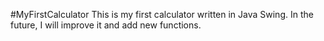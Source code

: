 #MyFirstCalculator
This is my first calculator written in Java Swing. In the future, I will improve it and add new functions.